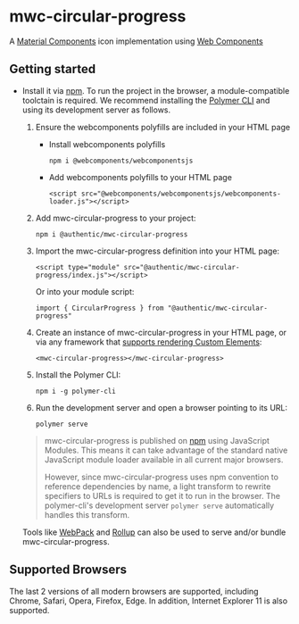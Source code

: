 # mwc-circular-progress
A [Material Components](https://material.io/components/) icon implementation using [Web Components](https://www.webcomponents.org/introduction)

## Getting started

* Install it via [npm](https://www.npmjs.com/). To run the project in the browser, a module-compatible toolctain is required. We recommend installing the [Polymer CLI](https://github.com/Polymer/polymer-cli) and using its development server as follows.

  1. Ensure the webcomponents polyfills are included in your HTML page

      - Install webcomponents polyfills

          ```npm i @webcomponents/webcomponentsjs```

      - Add webcomponents polyfills to your HTML page

          ```<script src="@webcomponents/webcomponentsjs/webcomponents-loader.js"></script>```

  1. Add mwc-circular-progress to your project:

      ```npm i @authentic/mwc-circular-progress```

  1. Import the mwc-circular-progress definition into your HTML page:

      ```<script type="module" src="@authentic/mwc-circular-progress/index.js"></script>```

      Or into your module script:

      ```import { CircularProgress } from "@authentic/mwc-circular-progress"```

  1. Create an instance of mwc-circular-progress in your HTML page, or via any framework that [supports rendering Custom Elements](https://custom-elements-everywhere.com/):

      ```<mwc-circular-progress></mwc-circular-progress>```

  1. Install the Polymer CLI:

      ```npm i -g polymer-cli```

  1. Run the development server and open a browser pointing to its URL:

      ```polymer serve```

  > mwc-circular-progress is published on [npm](https://www.npmjs.com/package/@authentic/mwc-circular-progress) using JavaScript Modules.
  This means it can take advantage of the standard native JavaScript module loader available in all current major browsers.
  >
  > However, since mwc-circular-progress uses npm convention to reference dependencies by name, a light transform to rewrite specifiers to URLs is required to get it to run in the browser. The polymer-cli's development server `polymer serve` automatically handles this transform.

  Tools like [WebPack](https://webpack.js.org/) and [Rollup](https://rollupjs.org/) can also be used to serve and/or bundle mwc-circular-progress.

## Supported Browsers

The last 2 versions of all modern browsers are supported, including
Chrome, Safari, Opera, Firefox, Edge. In addition, Internet Explorer 11 is also supported.
